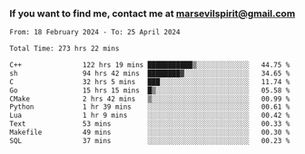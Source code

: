 ### If you want to find me, contact me at marsevilspirit@gmail.com

<!--
**marsevilspirit/marsevilspirit** is a ✨ _special_ ✨ repository because its `README.md` (this file) appears on your GitHub profile.

Here are some ideas to get you started:

- 🔭 I’m currently working on ...
- 🌱 I’m currently learning ...
- 👯 I’m looking to collaborate on ...
- 🤔 I’m looking for help with ...
- 💬 Ask me about ...
- 📫 How to reach me: ...
- 😄 Pronouns: ...
- ⚡ Fun fact: ...
-->
<!--START_SECTION:waka-->

```txt
From: 18 February 2024 - To: 25 April 2024

Total Time: 273 hrs 22 mins

C++               122 hrs 19 mins ███████████▒░░░░░░░░░░░░░   44.75 %
sh                94 hrs 42 mins  ████████▓░░░░░░░░░░░░░░░░   34.65 %
C                 32 hrs 5 mins   ███░░░░░░░░░░░░░░░░░░░░░░   11.74 %
Go                15 hrs 15 mins  █▒░░░░░░░░░░░░░░░░░░░░░░░   05.58 %
CMake             2 hrs 42 mins   ▒░░░░░░░░░░░░░░░░░░░░░░░░   00.99 %
Python            1 hr 39 mins    ░░░░░░░░░░░░░░░░░░░░░░░░░   00.61 %
Lua               1 hr 9 mins     ░░░░░░░░░░░░░░░░░░░░░░░░░   00.42 %
Text              53 mins         ░░░░░░░░░░░░░░░░░░░░░░░░░   00.33 %
Makefile          49 mins         ░░░░░░░░░░░░░░░░░░░░░░░░░   00.30 %
SQL               37 mins         ░░░░░░░░░░░░░░░░░░░░░░░░░   00.23 %
```

<!--END_SECTION:waka-->
